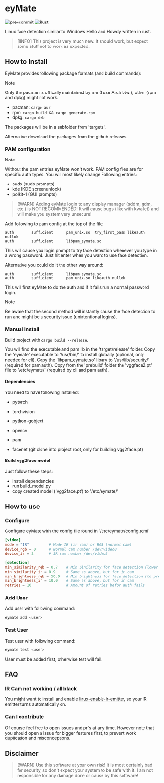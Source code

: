 # eyMate

[![pre-commit](https://github.com/LDprg/eyMate/actions/workflows/pre-commit.yml/badge.svg)](https://github.com/LDprg/eyMate/actions/workflows/pre-commit.yml)
[![Rust](https://github.com/LDprg/eyMate/actions/workflows/rust.yml/badge.svg)](https://github.com/LDprg/eyMate/actions/workflows/rust.yml)

Linux face detection similar to Windows Hello and Howdy written in rust.

> [!INFO]
> This project is very much new. It should work, but expect some stuff not to work as expected.

## How to Install

EyMate provides following package formats (and build commands):

> [!NOTE]
> Only the pacman is offically maintained by me (I use Arch btw.), other (rpm and dpkg) might not work.

- pacman: `cargo aur`
- rpm: `cargo build && cargo generate-rpm`
- dpkg: `cargo deb`

The packages will be in a subfolder from 'targets'.

Alternative download the packages from the github releases.

### PAM configuration

> [!NOTE]
> Without the pam entries eyMate won't work. PAM config files are for specific auth types.
> You will most likely change Following entries:
>
> - sudo (sudo prompts)
> - kde (KDE screenunlock)
> - polkit-1 (GUI prompts)

> [!WARN]
> Adding eyMate login to any display manager (sddm, gdm, etc.) is NOT RECOMMENDED!
> It will cause bugs (like with kwallet) and will make you system very unsecure!

Add following to pam config at the top of the file:

```
auth        sufficient      pam_unix.so  try_first_pass likeauth nullok
auth        sufficient      libpam_eymate.so
```

This will cause you login prompt to try face detection whenever you type in a wrong password.
Just hit enter when you want to use face detection.

Alternative you could do it the other way around:

```
auth        sufficient      libpam_eymate.so
auth        sufficient      pam_unix.so likeauth nullok
```

This will first eyMate to do the auth and if it fails run a normal password login.

> [!NOTE]
> Be aware that the second method will instantly cause the face detection to run and might be a security issue (unintentional logins).

### Manual Install

Build project with `cargo build --release`.

You will find the executable and pam lib in the 'target/release' folder.
Copy the 'eymate' executable to '/usr/bin/' to install globally (optional, only needed for cli).
Copy the 'libpam_eymate.so' libary to '/usr/lib/security/' (required for pam auth).
Copy from the 'prebuild' folder the 'vggface2.pt' file to '/etc/eymate/' (required by cli and pam auth).

#### Dependencies

You need to have following installed:

- pytorch
- torchvision
- python-gobject
- opencv
- pam

- facenet (git clone into project root, only for building vgg2face.pt)

#### Build vgg2face model

Just follow these steps:

- install dependencies
- run build_model.py
- copy created model ('vgg2face.pt') to '/etc/eymate/'

## How to use

### Configure

Configure eyMate with the config file found in '/etc/eymate/config.toml'

```toml
[video]
mode = "IR"         # Mode IR (ir cam) or RGB (normal cam)
device_rgb = 0      # Normal cam number /dev/video0
device_ir = 2       # IR cam number /dev/video2

[detection]
min_similarity_rgb = 0.7    # Min Sinilarity for face detection (lower means easier detection but worse for security)
min_similarity_ir = 0.9     # Same as above, but for ir cam
min_brightness_rgb = 50.0   # Min brightness for face detection (to prevent bad frames/detection)
min_brightness_ir = 10.0    # Same as above, but for ir cam
retries = 10                # Amount of retries befor auth fails
```

### Add User

Add user with following command:

```bash
eymate add <user>
```

### Test User

Test user with following command:

```bash
eymate test <user>
```

User must be added first, otherwise test will fail.

## FAQ

### IR Cam not working / all black

You might want to install and enable [linux-enable-ir-emitter](https://github.com/EmixamPP/linux-enable-ir-emitter), so your IR emitter turns automatically on.

### Can I contribute

Of course feel free to open issues and pr's at any time. However note that you should open a issue for bigger features first, to prevent work duplication and misconceptions.

## Disclaimer

> [!WARN]
> Use this software at your own risk! It is most certainly bad for security, so don't expect your system to be safe with it.
> I am not responsible for any damage done or cause by this software!
